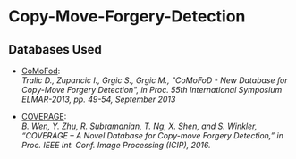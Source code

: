 # Copy-Move-Forgery-Detection




## Databases Used

- [CoMoFod](https://www.vcl.fer.hr/comofod/):  
*Tralic D., Zupancic I., Grgic S., Grgic M., "CoMoFoD - New Database for Copy-Move Forgery Detection", in Proc. 55th International Symposium ELMAR-2013, pp. 49-54, September 2013*

- [COVERAGE](https://github.com/wenbihan/coverage):  
*B. Wen, Y. Zhu, R. Subramanian, T. Ng, X. Shen, and S. Winkler, “COVERAGE – A Novel Database for Copy-move Forgery Detection,” in Proc. IEEE Int. Conf. Image Processing (ICIP), 2016.*